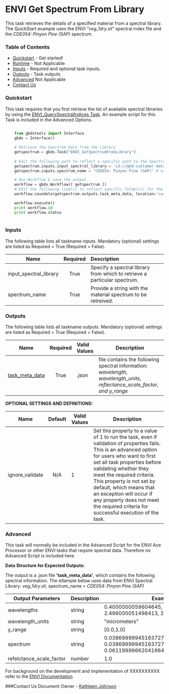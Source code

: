 
# ENVI Get Spectrum From Library

This task retrieves the details of a specified material from a spectral library. The QuickStart example uses the ENVI  *"veg_1dry.sli"* spectral index file and the *CDE054: Pinyon Pine (SAP)* spectrum.

### Table of Contents
 * [Quickstart](#quickstart) - Get started!
 * [Runtime](#runtime) - Not Applicable
 * [Inputs](#inputs) - Required and optional task inputs.
 * [Outputs](#outputs) - Task outputs
 * [Advanced](#advanced) Not Applicable
 * [Contact Us](#contact-us)

### Quickstart

This task requires that you first retrieve the list of available spectral libraries by using the [ENVI_QuerySpectralIndices Task](https://github.com/TDG-Platform/docs/blob/master/ENVI_QuerySpectralIndices.md).  An example script for this Task is included in the Advanced Options.

```python
    	
	from gbdxtools import Interface
	gbdx = Interface()

	# Retrieve the Spectrum Data from the Library
	getspectrum = gbdx.Task("ENVI_GetSpectrumFromLibrary")
	
	# Edit the following path to reflect a specific path to the Spectral Index File
	getspectrum.inputs.input_spectral_library = 's3://gbd-customer-data/CustomerAccount#/PathToSpectralLibrary/'
	getspectrum.inputs.spectrum_name = "CDE054: Pinyon Pine (SAP)" # example from Spectral Index veg_1dry.sli

	# Run Workflow & save the output
	workflow = gbdx.Workflow([ getspectrum ])
	# Edit the following line(s) to reflect specific folder(s) for the output file (example location provided)
	workflow.savedata(getspectrum.outputs.task_meta_data, location='customer_output_directory')

	workflow.execute()
	print workflow.id
	print workflow.status
	
```


### Inputs
The following table lists all taskname inputs.
Mandatory (optional) settings are listed as Required = True (Required = False).

  Name       |  Required  |  Description  
-------------|:-----------:|:---------------
input_spectral_library | True       | Specify a spectral library from which to retrieve a particular spectrum.
spectrum_name      | True       | Provide a string with the material spectrum to be retreived.

### Outputs
The following table lists all taskname outputs.
Mandatory (optional) settings are listed as Required = True (Required = False).

  Name            |  Required  |  Valid Values             | Description  
------------------|:---------: |:------------------------- |---------------
[task_meta_data](#data-structure-for-expected-outputs) | True       |.json | file contains the following spectral information: *wavelength, wavelength_units, reflectance_scale_factor, and y_range*


**OPTIONAL SETTINGS AND DEFINITIONS:**

Name                 |       Default    | Valid Values |   Description
---------------------|:----------------:|---------------------------------|-----------------
ignore_validate      |          N/A     |     1        |Set this property to a value of 1 to run the task, even if validation of properties fails. This is an advanced option for users who want to first set all task properties before validating whether they meet the required criteria. This property is not set by default, which means that an exception will occur if any property does not meet the required criteria for successful execution of the task.

### Advanced

This task will normally be included in the Advanced Script for the ENVI Ace Processor or other ENVI tasks that require spectral data. Therefore no Advanced Script is included here.

**Data Structure for Expected Outputs:**

The output is a .json file **'task_meta_data'**, which contains the following spectral information.  The eXample below uses data from ENVI Spectral Library:  *veg_1dry.sli*, spectrum_name = *CDE054: Pinyon Pine (SAP)*

Output Parameters   | Description       |Example Output 
--------------------|-------------------|-------------------
wavelengths      |  string       |   0.4000000059604645, 0.4009999930858612,......., 2.496000051498413, 2.5
wavelength_units   | string   |  "micrometers"
y_range      |     string           | [0.0,1.0] 
spectrum     |    string    |     0.03869999945163727, 0.03869999945163727,..........,0.0608999989926815, 0.06119999662041664
refelctance_scale_factor  | number    |   1.0

For background on the development and implementation of XXXXXXXXXX refer to the [ENVI Documentation](https://www.harrisgeospatial.com/docs/classificationtutorial.html)



###Contact Us
Document Owner - [Kathleen Johnson](kajohnso@digitalglobe.com)


